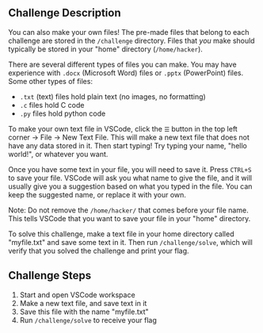 ## Challenge Description
You can also make your own files!
The pre-made files that belong to each challenge are stored in the `/challenge` directory.
Files that *you* make should typically be stored in your "home" directory (`/home/hacker`).

There are several different types of files you can make. You may have experience with `.docx` (Microsoft Word) files or `.pptx` (PowerPoint) files. 
Some other types of files:
- `.txt` (text) files hold plain text (no images, no formatting)
- `.c` files hold C code
- `.py` files hold python code

To make your own text file in VSCode, click the `☰` button in the top left corner -> File -> New Text File. This will make a new text file that does not have any data stored in it. 
Then start typing! Try typing your name, "hello world!", or whatever you want.

Once you have some text in your file, you will need to save it. Press `CTRL+S` to save your file. 
VSCode will ask you what name to give the file, and it will usually give you a suggestion based on what you typed in the file. You can keep the suggested name, or replace it with your own. 

Note: Do not remove the `/home/hacker/` that comes before your file name. This tells VSCode that you want to save your file in your "home" directory. 

To solve this challenge, make a text file in your home directory called "myfile.txt" and save some text in it. Then run `/challenge/solve`, which will verify that you solved the challenge and print your flag.
## Challenge Steps
1. Start and open VSCode workspace
2. Make a new text file, and save text in it
3. Save this file with the name "myfile.txt"
4. Run `/challenge/solve` to receive your flag
